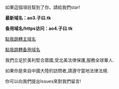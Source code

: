 如果這個項目幫到了你，請給我們star!

**最新域名：ao3.子曰.tk**

**备用域名/https访问：ao4.子曰.tk**

[點我跳轉主域名](http://ao3.子曰.tk/ "點我跳轉主域名")

[點我跳轉备用域名](https://ao4.xn--i8s83y.tk/ "點我跳轉备用域名")

我們立足於美利堅合眾國,受北美法律保護,服務全球華人.

如果你是來自中國大陸的訪問者,請遵守當地法律法規.

你可以向我們提出Issues來對我們留言!
